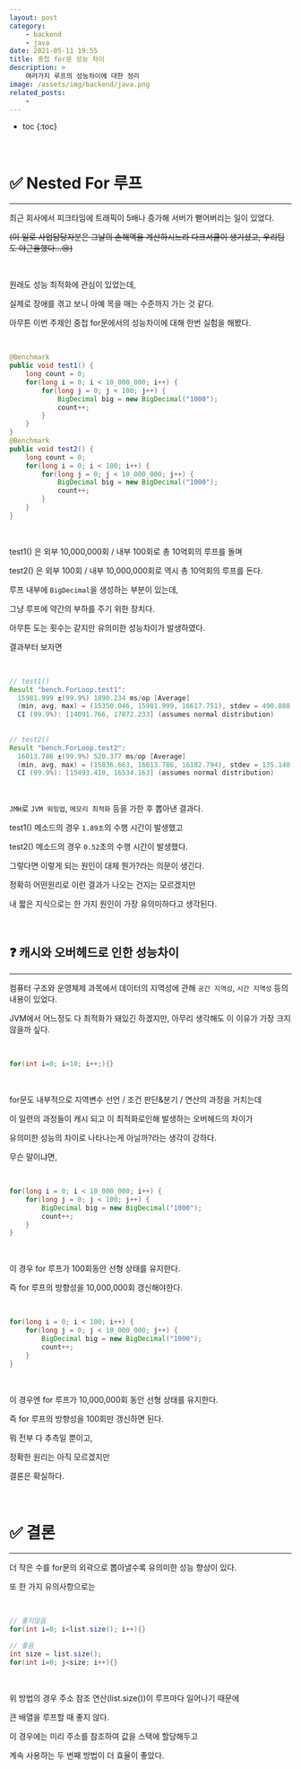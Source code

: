 ```yaml
---
layout: post
category:
    - backend
    - java
date: 2021-05-11 19:55
title: 중첩 for문 성능 차이
description: >
    여러가지 루프의 성능차이에 대한 정리
image: /assets/img/backend/java.png
related_posts:
    -
---
```


* toc
{:toc}
  
&nbsp;  

# ✅ Nested For 루프

---

최근 회사에서 피크타임에 트래픽이 5배나 증가해 서버가 뻗어버리는 일이 있었다.

~~(이 일로 사업담당자분은 그날의 손해액을 계산하시느라 다크서클이 생기셨고, 우리팀도 야근을했다...😢)~~

&nbsp;  

원래도 성능 최적화에 관심이 있었는데,

실제로 장애를 겪고 보니 아예 목을 매는 수준까지 가는 것 같다.

아무튼 이번 주제인 중첩 for문에서의 성능차이에 대해 한번 실험을 해봤다.

&nbsp;  

```java
@Benchmark
public void test1() {
    long count = 0;
    for(long i = 0; i < 10_000_000; i++) {
        for(long j = 0; j < 100; j++) {
            BigDecimal big = new BigDecimal("1000");
            count++;
        }
    }
}
@Benchmark
public void test2() {
    long count = 0;
    for(long i = 0; i < 100; i++) {
        for(long j = 0; j < 10_000_000; j++) {
            BigDecimal big = new BigDecimal("1000");
            count++;
        }
    }
}
```

&nbsp;  

test1() 은 외부 10,000,000회 / 내부 100회로 총 10억회의 루프를 돌며

test2() 은 외부 100회 / 내부 10,000,000회로 역시 총 10억회의 루프를 돈다.

루프 내부에 `BigDecimal`을 생성하는 부분이 있는데,

그냥 루프에 약간의 부하를 주기 위한 장치다.

아무튼 도는 횟수는 같지만 유의미한 성능차이가 발생하였다.

결과부터 보자면

&nbsp;  

```java
// test1()
Result "bench.ForLoop.test1":
  15981.999 ±(99.9%) 1890.234 ms/op [Average]
  (min, avg, max) = (15350.046, 15981.999, 16617.751), stdev = 490.888
  CI (99.9%): [14091.766, 17872.233] (assumes normal distribution)
  
  
// test2()
Result "bench.ForLoop.test2":
  16013.786 ±(99.9%) 520.377 ms/op [Average]
  (min, avg, max) = (15836.663, 16013.786, 16182.794), stdev = 135.140
  CI (99.9%): [15493.410, 16534.163] (assumes normal distribution)
```

&nbsp;  

`JMH`로 `JVM 워밍업`, `메모리 최적화` 등을 가한 후 뽑아낸 결과다.

test1() 메소드의 경우 `1.89초`의 수행 시간이 발생했고

test2() 메소드의 경우 `0.52`초의 수행 시간이 발생했다.

그렇다면 이렇게 되는 원인이 대체 뭔가?라는 의문이 생긴다.

정확히 어떤원리로 이런 결과가 나오는 건지는 모르겠지만

내 짧은 지식으로는 한 가지 원인이 가장 유의미하다고 생각된다.

&nbsp;  

## ❓ 캐시와 오버헤드로 인한 성능차이

---

컴퓨터 구조와 운영체제 과목에서 데이터의 지역성에 관해 `공간 지역성`, `시간 지역성` 등의 내용이 있었다.

JVM에서 어느정도 다 최적화가 돼있긴 하겠지만, 아무리 생각해도 이 이유가 가장 크지않을까 싶다.

&nbsp;  

```java
for(int i=0; i<10; i++;){}
```

&nbsp;  

for문도 내부적으로 지역변수 선언 / 조건 판단&분기 / 연산의 과정을 거치는데

이 일련의 과정들이 캐시 되고 이 최적화로인해 발생하는 오버헤드의 차이가

유의미한 성능의 차이로 나타나는게 아닐까?라는 생각이 강하다.

무슨 말이냐면,

&nbsp;  

```java
for(long i = 0; i < 10_000_000; i++) {
    for(long j = 0; j < 100; j++) {
        BigDecimal big = new BigDecimal("1000");
        count++;
    }
}
```

&nbsp;  

이 경우 for 루프가 100회동안 선형 상태를 유지한다.

즉 for 루프의 방향성을 10,000,000회 갱신해야한다.

&nbsp;  

```java
for(long i = 0; i < 100; i++) {
    for(long j = 0; j < 10_000_000; j++) {
        BigDecimal big = new BigDecimal("1000");
        count++;
    }
}
```

&nbsp;  

이 경우엔 for 루프가 10,000,000회 동안 선형 상태를 유지한다.

즉 for 루프의 방향성을 100회만 갱신하면 된다.

뭐 전부 다 추측일 뿐이고,

정확한 원리는 아직 모르겠지만

결론은 확실하다.

&nbsp;  

# ✅ 결론

---

더 작은 수를 for문의 외곽으로 뽑아낼수록 유의미한 성능 향상이 있다.

또 한 가지 유의사항으로는

&nbsp;  

```java
// 좋지않음
for(int i=0; i<list.size(); i++){}

// 좋음
int size = list.size();
for(int i=0; j<size; i++){}
```

&nbsp;  

위 방법의 경우 주소 참조 연산(list.size())이 루프마다 일어나기 때문에

큰 배열을 루프할 때 좋지 않다. 

이 경우에는 미리 주소를 참조하여 값을 스택에 할당해두고

계속 사용하는 두 번째 방법이 더 효율이 좋았다.

&nbsp;  
